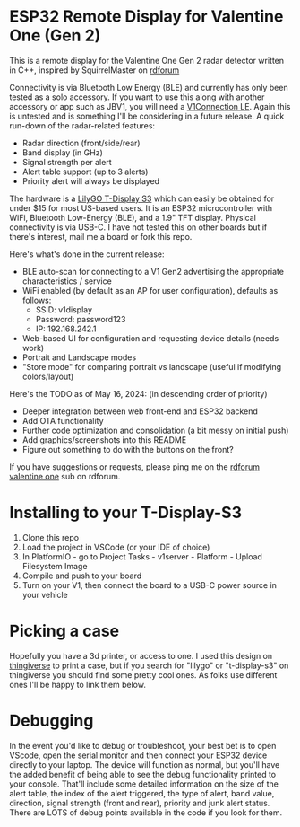 # ESP32 Remote Display for Valentine One (Gen 2)

This is a remote display for the Valentine One Gen 2 radar detector written in C++, inspired by SquirrelMaster on [rdforum](http://rdforum.org)

Connectivity is via Bluetooth Low Energy (BLE) and currently has only been tested as a solo accessory. If you want to use this along
with another accessory or app such as JBV1, you will need a [V1Connection LE](https://store.valentine1.com/store/item.asp?i=20232). Again
this is untested and is something I'll be considering in a future release. A quick run-down of the radar-related features:
- Radar direction (front/side/rear)
- Band display (in GHz)
- Signal strength per alert
- Alert table support (up to 3 alerts)
- Priority alert will always be displayed

The hardware is a [LilyGO T-Display S3](https://www.lilygo.cc/products/t-display-s3?variant=42284559827125) which can easily be obtained for under
$15 for most US-based users. It is an ESP32 microcontroller with WiFi, Bluetooth Low-Energy (BLE), and a 1.9" TFT display. Physical connectivity is
via USB-C. I have not tested this on other boards but if there's interest, mail me a board or fork this repo.

Here's what's done in the current release:
- BLE auto-scan for connecting to a V1 Gen2 advertising the appropriate characteristics / service
- WiFi enabled (by default as an AP for user configuration), defaults as follows:
    - SSID: v1display
    - Password: password123
    - IP: 192.168.242.1
- Web-based UI for configuration and requesting device details (needs work)
- Portrait and Landscape modes
- "Store mode" for comparing portrait vs landscape (useful if modifying colors/layout)

Here's the TODO as of May 16, 2024: (in descending order of priority)
- Deeper integration between web front-end and ESP32 backend
- Add OTA functionality
- Further code optimization and consolidation (a bit messy on initial push)
- Add graphics/screenshots into this README
- Figure out something to do with the buttons on the front?

If you have suggestions or requests, please ping me on the [rdforum valentine one](https://www.rdforum.org/threads/136559/) sub on rdforum.

# Installing to your T-Display-S3

1. Clone this repo
2. Load the project in VSCode (or your IDE of choice)
3. In PlatformIO - go to Project Tasks - v1server - Platform - Upload Filesystem Image
3. Compile and push to your board
4. Turn on your V1, then connect the board to a USB-C power source in your vehicle

# Picking a case

Hopefully you have a 3d printer, or access to one. I used this design on [thingiverse](https://www.thingiverse.com/thing:6095867) to print a case,
but if you search for "lilygo" or "t-display-s3" on thingiverse you should find some pretty cool ones. As folks use different ones I'll be happy
to link them below.

# Debugging

In the event you'd like to debug or troubleshoot, your best bet is to open VScode, open the serial monitor and then connect your ESP32 device directly
to your laptop. The device will function as normal, but you'll have the added benefit of being able to see the debug functionality printed to your
console. That'll include some detailed information on the size of the alert table, the index of the alert triggered, the type of alert, band value,
direction, signal strength (front and rear), priority and junk alert status. There are LOTS of debug points available in the code if you look for them.
